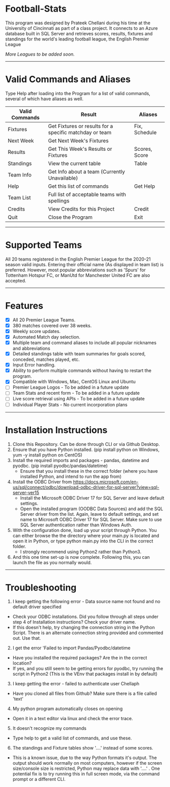# Football-Stats

This program was designed by Prateek Chellani during his time at the University of Cincinnati as part of a class project. It connects to an Azure database built in SQL Server and retrieves scores, results, fixtures and standings for the world's leading football league, the English Premier League

*More Leagues to be added soon.*

 -----
 # Valid Commands and Aliases 

Type Help after loading into the Program for a list of valid commands, several of which have aliases as well. 

|**Valid Commands** | **Result**                                                   | **Aliases**                |
|-------------------|--------------------------------------------------------------|----------------------------|
|Fixtures           | Get Fixtures or results for a specific matchday or team      | Fix, Schedule              |
|Next Week          | Get Next Week's Fixtures                                     |                            |
|Results            | Get This Week's Results or Fixtures                          | Scores, Score              |
|Standings          | View the current table                                       | Table                      |
|Team Info          | Get Info about a team (Currently Unavailable)                |                            |
|Help               | Get this list of commands                                    | Get Help                   |
|Team List          | Full list of acceptable teams with spellings                 |                            |
|Credits            | View Credits for this Project                                | Credit                     |
|Quit               | Close the Program                                            | Exit                       |


 -----

# Supported Teams
All 20 teams registered in the English Premier League for the 2020-21 season valid inputs. Entering their official name (As displayed in team list) is preferred.
However, most popular abbreviations such as 'Spurs' for Tottenham Hotspur FC, or ManUtd for Manchester United FC are also accepted. 

 -----
 
# Features

- [X] All 20 Premier League Teams.
- [X] 380 matches covered over 38 weeks.
- [X] Weekly score updates.
- [X] Automated Match day selection.
- [X] Multiple team and command aliases to include all popular nicknames and abbreviations
- [X] Detailed standings table with team summaries for goals scored, conceded, matches played, etc. 
- [X] Input Error handling.
- [X] Ability to perform multiple commands without having to restart the program. 
- [X] Compatible with Windows, Mac, CentOS Linux and Ubuntu
- [ ] Premier League Logos - To be added in a future update
- [ ] Team Stats and recent form - To be added in a future update
- [ ] Live score retrieval using APIs - To be added in a future update
- [ ] Individual Player Stats - No current incorporation plans
----


# Installation Instructions

1. Clone this Repository. Can be done through CLI or via Github Desktop. 
2. Ensure that you have Python installed. (pip install python on Windows, yum -y install python on CentOS)
3. Install the required imports and packages - pandas, datetime and pyodbc. (pip install pyodbc/pandas/datetime)
   - Ensure that you install these in the correct folder (where you have installed Python, and intend to run the app from)
4. Install the ODBC Driver from https://docs.microsoft.com/en-us/sql/connect/odbc/download-odbc-driver-for-sql-server?view=sql-server-ver15
   - Install the Microsoft ODBC Driver 17 for SQL Server and leave default settings. 
   - Open the installed program (OODBC Data Sources) and add the SQL Server driver from the list. Again, leave to default settings, and set name to Microsoft ODBC Driver 17 for SQL Server. Make sure to use SQL Server authentication rather than Windows Auth. 
5. With the configuration done, load up your script through Python. You can either browse the the directory where your main.py is located and open it in Python, or type python main.py into the CLI in the correct folder. 
   - I strongly recommend using Python2 rather than Python3.
6. And this one time set-up is now complete. Following this, you can launch the file as you normally would. 

 -----
# Troubleshooting

1. I keep getting the following error - Data source name not found and no default driver specified
  - Check your ODBC installations. Did you follow through all steps under step 4 of Installation instructions? Check your driver name. 
  - If this doesn't help, try changing the connection string in the Python Script. There is an alternate connection string provided and commented out. Use that. 
2. I get the error 'Failed to import Pandas/Pyodbc/datetime
  - Have you installed the required packages? Are the in the correct location?
  - If yes, and you still seem to be getting errors for pyodbc, try running the script in Python2 (This is the VEnv that packages install in by default)
3. I keep getting the error - failed to authenticate user Chellaph
  - Have you cloned all files from Github? Make sure there is a file called 'text'
4. My python program automatically closes on opening
  - Open it in a text editor via linux and check the error trace. 
5. It doesn't recognize my commands
  - Type help to get a valid list of commands, and use these. 
6. The standings and Fixture tables show '....' instead of some scores. 
  - This is a known issue, due to the way Python formats it's output. The output should work normally on most computers, however if the screen size/console size is restricted, Python may replace data with '....' . One potential fix is to try running this in full screen mode, via the command prompt or a different CLI.
